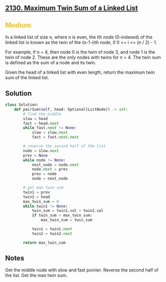 ## [2130. Maximum Twin Sum of a Linked List](https://leetcode.com/problems/maximum-twin-sum-of-a-linked-list/)

<h2 style="color:#fac31d">Medium</h2>

In a linked list of size n, where n is even, the ith node (0-indexed) of the linked list is known as the twin of the (n-1-i)th node, if 0 <= i <= (n / 2) - 1.

For example, if n = 4, then node 0 is the twin of node 3, and node 1 is the twin of node 2. These are the only nodes with twins for n = 4.
The twin sum is defined as the sum of a node and its twin.

Given the head of a linked list with even length, return the maximum twin sum of the linked list.

## Solution
```python
class Solution:
    def pairSum(self, head: Optional[ListNode]) -> int:
        # find the middle
        slow = head
        fast = head.next
        while fast.next != None:
            slow = slow.next
            fast = fast.next.next

        # reverse the second half of the list
        node = slow.next
        prev = None
        while node != None:
            next_node = node.next
            node.next = prev
            prev = node
            node = next_node

        # get max twin sum
        twin1 = prev
        twin2 = head
        max_twin_sum = 0
        while twin1 != None:
            twin_sum = twin1.val + twin2.val
            if twin_sum > max_twin_sum:
                max_twin_sum = twin_sum

            twin1 = twin1.next
            twin2 = twin2.next

        return max_twin_sum
```

## Notes
Get the middle node with slow and fast pointer. Reverse the second half of the list. Get the max twin sum.
